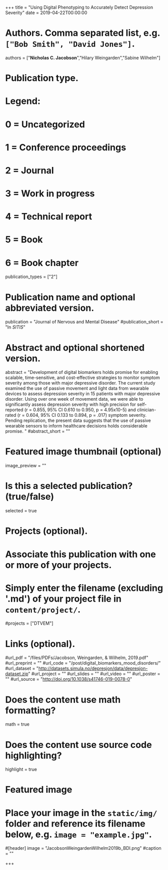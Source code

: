 +++
title = "Using Digital Phenotyping to Accurately Detect Depression Severity"
date = 2019-04-22T00:00:00

# Authors. Comma separated list, e.g. `["Bob Smith", "David Jones"]`.
authors = ["**Nicholas C. Jacobson**","Hilary Weingarden","Sabine Wilhelm"]

# Publication type.
# Legend:
# 0 = Uncategorized
# 1 = Conference proceedings
# 2 = Journal
# 3 = Work in progress
# 4 = Technical report
# 5 = Book
# 6 = Book chapter
publication_types = ["2"]

# Publication name and optional abbreviated version.
publication = "Journal of Nervous and Mental Disease"
#publication_short = "In *SITIS*"

# Abstract and optional shortened version.
abstract = "Development of digital biomarkers holds promise for enabling scalable, time-sensitive, and cost-effective strategies to monitor symptom severity among those with major depressive disorder. The current study examined the use of passive movement and light data from wearable devices to assess depression severity in 15 patients with major depressive disorder. Using over one week of movement data, we were able to significantly assess depression severity with high precision for self-reported (r = 0.855, 95% CI 0.610 to 0.950, p = 4.95x10-5) and clinician-rated (r = 0.604, 95% CI 0.133 to 0.894, p = .017) symptom severity. Pending replication, the present data suggests that the use of passive wearable sensors to inform healthcare decisions holds considerable promise. "
#abstract_short = ""

# Featured image thumbnail (optional)
image_preview = ""

# Is this a selected publication? (true/false)
selected = true

# Projects (optional).
#   Associate this publication with one or more of your projects.
#   Simply enter the filename (excluding '.md') of your project file in `content/project/`.
#projects = ["DTVEM"]

# Links (optional).
#url_pdf = "/files/PDFs/Jacobson, Weingarden, & Wilhelm, 2019.pdf"
#url_preprint = ""
#url_code = "/post/digital_biomarkers_mood_disorders/"
#url_dataset = "http://datasets.simula.no/depresjon/data/depresjon-dataset.zip"
#url_project = ""
#url_slides = ""
#url_video = ""
#url_poster = ""
#url_source = "http://doi.org/10.1038/s41746-019-0078-0"

# Does the content use math formatting?
math = true

# Does the content use source code highlighting?
highlight = true

# Featured image
# Place your image in the `static/img/` folder and reference its filename below, e.g. `image = "example.jpg"`.
#[header]
image = "JacobsonWeingardenWilhelm2019b_BDI.png"
#caption = ""

+++
